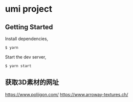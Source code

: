 # umi project

## Getting Started

Install dependencies,

```bash
$ yarn
```

Start the dev server,

```bash
$ yarn start
```

## 获取3D素材的网址
https://www.poliigon.com/
https://www.arroway-textures.ch/

